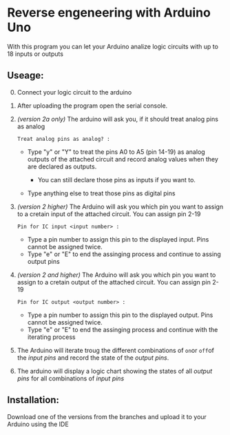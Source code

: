 <!--
author:   Björn Schnabel

email:    bjoern-uwe.schnabel@tu-freiberg.de

version:  0.0.1

language: en

narrator: English Female

comment:  Documentation for the reverse engeneering program for Arduino Uno

@btn:     <span class="lia-icon"><lia-keep>@0</lia-keep></span>

import:   LiaTemplates/mec2/blob/main/README.md

-->

# Reverse engeneering with Arduino Uno 

With this program you can let your Arduino analize logic circuits with up to 18 inputs or outputs

## Useage:

0. Connect your logic circuit to the arduino

1. After uploading the program open the serial console.

2. _(version 2a only)_ The arduino will ask you, if it should treat analog pins as analog 

    `Treat analog pins as analog? :` 

    + Type "y" or "Y" to treat the pins A0 to A5 (pin 14-19) as analog outputs of the attached circuit and record analog values when they are declared as outputs. 

        + You can still declare those pins as inputs if you want to.
    + Type anything else to treat those pins as digital pins

3. _(version 2 higher)_ The Arduino will ask you which pin you want to assign to a cretain input of the attached circuit. You can assign pin 2-19 

    `Pin for IC input <input number> :`

    + Type a pin number to assign this pin to the displayed input. Pins cannot be assigned twice.
    + Type "e" or "E" to end the assinging process and continue to assing output pins

4. _(version 2 and higher)_ The Arduino will ask you which pin you want to assign to a cretain output of the attached circuit. You can assign pin 2-19

    `Pin for IC output <output number> :`

    + Type a pin number to assign this pin to the displayed output. Pins cannot be assigned twice.
    + Type "e" or "E" to end the assinging process and continue with the iterating process

5. The Arduino will iterate troug the different combinations of `on`or `off`of the _input pins_ and record the state of the _output pins_.

6. The arduino will display a logic chart showing the states of all _output pins_ for all combinations of _input pins_

## Installation:

Download one of the versions from the branches and upload it to your Arduino using the IDE
